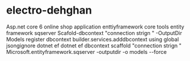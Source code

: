 # electro-dehghan
Asp.net core 6 online shop application 
enttiyframework core tools 
entity framework sqserver 
Scafold-dbcontext "connection strign " -OutputDir Models 
register dbcontext 
builder.services.adddbcontext<dbcontext>
using global 
jsongignore
dotnet ef 
dotnet ef dbcontext scaffold "connection strign " Microsoft.entityframework.sqserver  -outputdir -o models --force 

